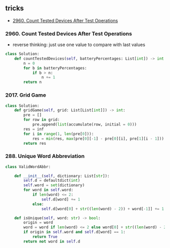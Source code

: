 ## tricks

* [2960. Count Tested Devices After Test Operations](#2960-count-tested-devices-after-test-operations)

### 2960. Count Tested Devices After Test Operations

- reverse thinking: just use one value to compare with last values

```python
class Solution:
    def countTestedDevices(self, batteryPercentages: List[int]) -> int:
        n = 0
        for b in batteryPercentages:
            if b > n:
                n += 1
        return n 
```

### 2017. Grid Game

```python
class Solution:
    def gridGame(self, grid: List[List[int]]) -> int:
        pre = []
        for row in grid:
            pre.append(list(accumulate(row, initial = 0)))
        res = inf
        for i in range(1, len(pre[0])):
            res = min(res, max(pre[0][-1] - pre[0][i], pre[1][i - 1]))
        return res
```

### 288. Unique Word Abbreviation

```python
class ValidWordAbbr:

    def __init__(self, dictionary: List[str]):
        self.d = defaultdict(int)
        self.word = set(dictionary)
        for word in self.word:
            if len(word) <= 2:
                self.d[word] += 1
            else:
                self.d[word[0] + str((len(word) - 2)) + word[-1]] += 1

    def isUnique(self, word: str) -> bool:
        origin = word
        word = word if len(word) <= 2 else word[0] + str((len(word) - 2)) + word[-1]
        if origin in self.word and self.d[word] == 1:
            return True
        return not word in self.d
```